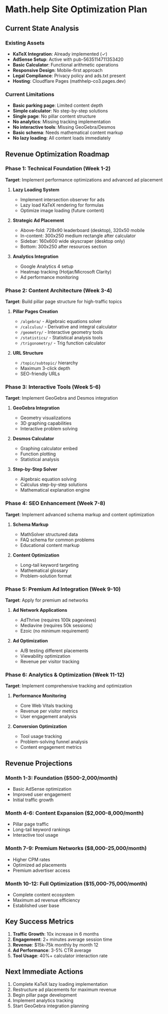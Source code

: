 # Math.help Site Optimization Plan

## Current State Analysis

### Existing Assets
- **KaTeX Integration**: Already implemented (✓)
- **AdSense Setup**: Active with pub-5635114711353420
- **Basic Calculator**: Functional arithmetic operations
- **Responsive Design**: Mobile-first approach
- **Legal Compliance**: Privacy policy and ads.txt present
- **Hosting**: Cloudflare Pages (mathhelp-co3.pages.dev)

### Current Limitations
- **Basic parking page**: Limited content depth
- **Simple calculator**: No step-by-step solutions
- **Single page**: No pillar content structure
- **No analytics**: Missing tracking implementation
- **No interactive tools**: Missing GeoGebra/Desmos
- **Basic schema**: Needs mathematical content markup
- **No lazy loading**: All content loads immediately

## Revenue Optimization Roadmap

### Phase 1: Technical Foundation (Week 1-2)
**Target**: Implement performance optimizations and advanced ad placement

1. **Lazy Loading System**
   - Implement intersection observer for ads
   - Lazy load KaTeX rendering for formulas
   - Optimize image loading (future content)

2. **Strategic Ad Placement**
   - Above-fold: 728x90 leaderboard (desktop), 320x50 mobile
   - In-content: 300x250 medium rectangle after calculator
   - Sidebar: 160x600 wide skyscraper (desktop only)
   - Bottom: 300x250 after resources section

3. **Analytics Integration**
   - Google Analytics 4 setup
   - Heatmap tracking (Hotjar/Microsoft Clarity)
   - Ad performance monitoring

### Phase 2: Content Architecture (Week 3-4)
**Target**: Build pillar page structure for high-traffic topics

1. **Pillar Pages Creation**
   - `/algebra/` - Algebraic equations solver
   - `/calculus/` - Derivative and integral calculator
   - `/geometry/` - Interactive geometry tools
   - `/statistics/` - Statistical analysis tools
   - `/trigonometry/` - Trig function calculator

2. **URL Structure**
   - `/topic/subtopic/` hierarchy
   - Maximum 3-click depth
   - SEO-friendly URLs

### Phase 3: Interactive Tools (Week 5-6)
**Target**: Implement GeoGebra and Desmos integration

1. **GeoGebra Integration**
   - Geometry visualizations
   - 3D graphing capabilities
   - Interactive problem solving

2. **Desmos Calculator**
   - Graphing calculator embed
   - Function plotting
   - Statistical analysis

3. **Step-by-Step Solver**
   - Algebraic equation solving
   - Calculus step-by-step solutions
   - Mathematical explanation engine

### Phase 4: SEO Enhancement (Week 7-8)
**Target**: Implement advanced schema markup and content optimization

1. **Schema Markup**
   - MathSolver structured data
   - FAQ schema for common problems
   - Educational content markup

2. **Content Optimization**
   - Long-tail keyword targeting
   - Mathematical glossary
   - Problem-solution format

### Phase 5: Premium Ad Integration (Week 9-10)
**Target**: Apply for premium ad networks

1. **Ad Network Applications**
   - AdThrive (requires 100k pageviews)
   - Mediavine (requires 50k sessions)
   - Ezoic (no minimum requirement)

2. **Ad Optimization**
   - A/B testing different placements
   - Viewability optimization
   - Revenue per visitor tracking

### Phase 6: Analytics & Optimization (Week 11-12)
**Target**: Implement comprehensive tracking and optimization

1. **Performance Monitoring**
   - Core Web Vitals tracking
   - Revenue per visitor metrics
   - User engagement analysis

2. **Conversion Optimization**
   - Tool usage tracking
   - Problem-solving funnel analysis
   - Content engagement metrics

## Revenue Projections

### Month 1-3: Foundation ($500-2,000/month)
- Basic AdSense optimization
- Improved user engagement
- Initial traffic growth

### Month 4-6: Content Expansion ($2,000-8,000/month)
- Pillar page traffic
- Long-tail keyword rankings
- Interactive tool usage

### Month 7-9: Premium Networks ($8,000-25,000/month)
- Higher CPM rates
- Optimized ad placements
- Premium advertiser access

### Month 10-12: Full Optimization ($15,000-75,000/month)
- Complete content ecosystem
- Maximum ad revenue efficiency
- Established user base

## Key Success Metrics

1. **Traffic Growth**: 10x increase in 6 months
2. **Engagement**: 2+ minutes average session time
3. **Revenue**: $15k-75k monthly by month 12
4. **Ad Performance**: 3-5% CTR average
5. **Tool Usage**: 40%+ calculator interaction rate

## Next Immediate Actions

1. Complete KaTeX lazy loading implementation
2. Restructure ad placements for maximum revenue
3. Begin pillar page development
4. Implement analytics tracking
5. Start GeoGebra integration planning